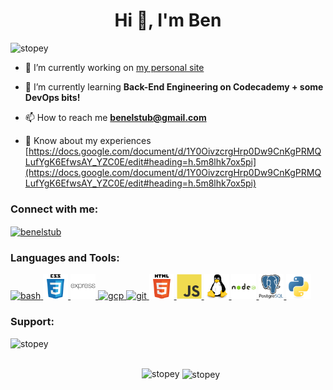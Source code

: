 <h1 align="center">Hi 👋, I'm Ben</h1>
<p align="left"> <img src="https://komarev.com/ghpvc/?username=stopey&label=Profile%20views&color=ea7f06&style=flat" alt="stopey" /> </p>

- 🔭 I’m currently working on [my personal site](https://github.com/Stopey/cloud-resume-web)

- 🌱 I’m currently learning **Back-End Engineering on Codecademy + some DevOps bits!**

- 📫 How to reach me **benelstub@gmail.com**

- 📄 Know about my experiences [https://docs.google.com/document/d/1Y0OivzcrgHrp0Dw9CnKgPRMQLufYgK6EfwsAY_YZC0E/edit#heading=h.5m8lhk7ox5pi](https://docs.google.com/document/d/1Y0OivzcrgHrp0Dw9CnKgPRMQLufYgK6EfwsAY_YZC0E/edit#heading=h.5m8lhk7ox5pi)

<h3 align="left">Connect with me:</h3>
<p align="left">
<a href="https://linkedin.com/in/benelstub" target="blank"><img align="center" src="https://raw.githubusercontent.com/rahuldkjain/github-profile-readme-generator/master/src/images/icons/Social/linked-in-alt.svg" alt="benelstub" height="30" width="40" /></a>
</p>

<h3 align="left">Languages and Tools:</h3>
<p align="left"> <a href="https://www.gnu.org/software/bash/" target="_blank" rel="noreferrer"> <img src="https://www.vectorlogo.zone/logos/gnu_bash/gnu_bash-icon.svg" alt="bash" width="40" height="40"/> </a> <a href="https://www.w3schools.com/css/" target="_blank" rel="noreferrer"> <img src="https://raw.githubusercontent.com/devicons/devicon/master/icons/css3/css3-original-wordmark.svg" alt="css3" width="40" height="40"/> </a> <a href="https://expressjs.com" target="_blank" rel="noreferrer"> <img src="https://raw.githubusercontent.com/devicons/devicon/master/icons/express/express-original-wordmark.svg" alt="express" width="40" height="40"/> </a> <a href="https://cloud.google.com" target="_blank" rel="noreferrer"> <img src="https://www.vectorlogo.zone/logos/google_cloud/google_cloud-icon.svg" alt="gcp" width="40" height="40"/> </a> <a href="https://git-scm.com/" target="_blank" rel="noreferrer"> <img src="https://www.vectorlogo.zone/logos/git-scm/git-scm-icon.svg" alt="git" width="40" height="40"/> </a> <a href="https://www.w3.org/html/" target="_blank" rel="noreferrer"> <img src="https://raw.githubusercontent.com/devicons/devicon/master/icons/html5/html5-original-wordmark.svg" alt="html5" width="40" height="40"/> </a> <a href="https://developer.mozilla.org/en-US/docs/Web/JavaScript" target="_blank" rel="noreferrer"> <img src="https://raw.githubusercontent.com/devicons/devicon/master/icons/javascript/javascript-original.svg" alt="javascript" width="40" height="40"/> </a> <a href="https://www.linux.org/" target="_blank" rel="noreferrer"> <img src="https://raw.githubusercontent.com/devicons/devicon/master/icons/linux/linux-original.svg" alt="linux" width="40" height="40"/> </a> <a href="https://nodejs.org" target="_blank" rel="noreferrer"> <img src="https://raw.githubusercontent.com/devicons/devicon/master/icons/nodejs/nodejs-original-wordmark.svg" alt="nodejs" width="40" height="40"/> </a> <a href="https://www.postgresql.org" target="_blank" rel="noreferrer"> <img src="https://raw.githubusercontent.com/devicons/devicon/master/icons/postgresql/postgresql-original-wordmark.svg" alt="postgresql" width="40" height="40"/> </a> <a href="https://www.python.org" target="_blank" rel="noreferrer"> <img src="https://raw.githubusercontent.com/devicons/devicon/master/icons/python/python-original.svg" alt="python" width="40" height="40"/> </a> </p>

<h3 align="left">Support:</h3>
<p><a href="https://www.buymeacoffee.com/stopey"> <img align="left" src="https://cdn.buymeacoffee.com/buttons/v2/default-yellow.png" height="50" width="210" alt="stopey" /></a></p><br><br>

<p><img align="left" src="https://github-readme-stats.vercel.app/api/top-langs?username=stopey&show_icons=true&locale=en&layout=compact" alt="stopey" /></p>

<p>&nbsp;<img align="center" src="https://github-readme-stats.vercel.app/api?username=stopey&show_icons=true&theme=dark&locale=en" alt="stopey" /></p>
